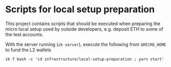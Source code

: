 # Scripts for local setup preparation

This project contains scripts that should be executed when preparing the micro local setup used by outside developers,
e.g. deposit ETH to some of the test accounts.

With the server running (`zk server`), execute the following from `$MICRO_HOME` to fund the L2 wallets

```
zk f bash -c 'cd infrastructure/local-setup-preparation ; yarn start'
```
